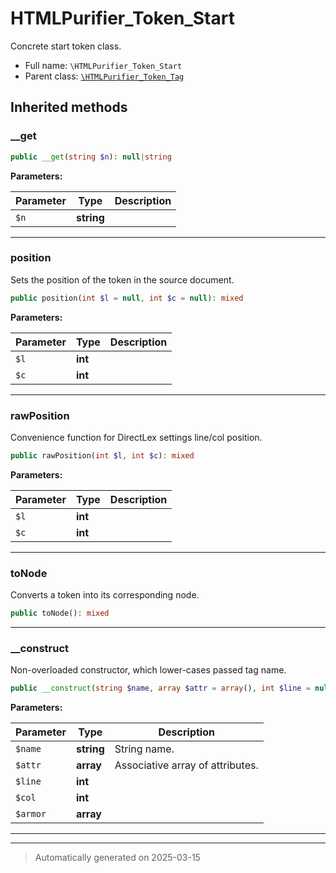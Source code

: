 
# HTMLPurifier_Token_Start

Concrete start token class.



* Full name: `\HTMLPurifier_Token_Start`
* Parent class: [`\HTMLPurifier_Token_Tag`](./HTMLPurifier_Token_Tag.md)






## Inherited methods


### __get



```php
public __get(string $n): null|string
```








**Parameters:**

| Parameter | Type | Description |
|-----------|------|-------------|
| `$n` | **string** |  |





***

### position

Sets the position of the token in the source document.

```php
public position(int $l = null, int $c = null): mixed
```








**Parameters:**

| Parameter | Type | Description |
|-----------|------|-------------|
| `$l` | **int** |  |
| `$c` | **int** |  |





***

### rawPosition

Convenience function for DirectLex settings line/col position.

```php
public rawPosition(int $l, int $c): mixed
```








**Parameters:**

| Parameter | Type | Description |
|-----------|------|-------------|
| `$l` | **int** |  |
| `$c` | **int** |  |





***

### toNode

Converts a token into its corresponding node.

```php
public toNode(): mixed
```












***

### __construct

Non-overloaded constructor, which lower-cases passed tag name.

```php
public __construct(string $name, array $attr = array(), int $line = null, int $col = null, array $armor = array()): mixed
```








**Parameters:**

| Parameter | Type | Description |
|-----------|------|-------------|
| `$name` | **string** | String name. |
| `$attr` | **array** | Associative array of attributes. |
| `$line` | **int** |  |
| `$col` | **int** |  |
| `$armor` | **array** |  |





***


***
> Automatically generated on 2025-03-15
